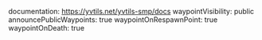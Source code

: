 documentation: https://yvtils.net/yvtils-smp/docs
waypointVisibility: public
announcePublicWaypoints: true
waypointOnRespawnPoint: true
waypointOnDeath: true
